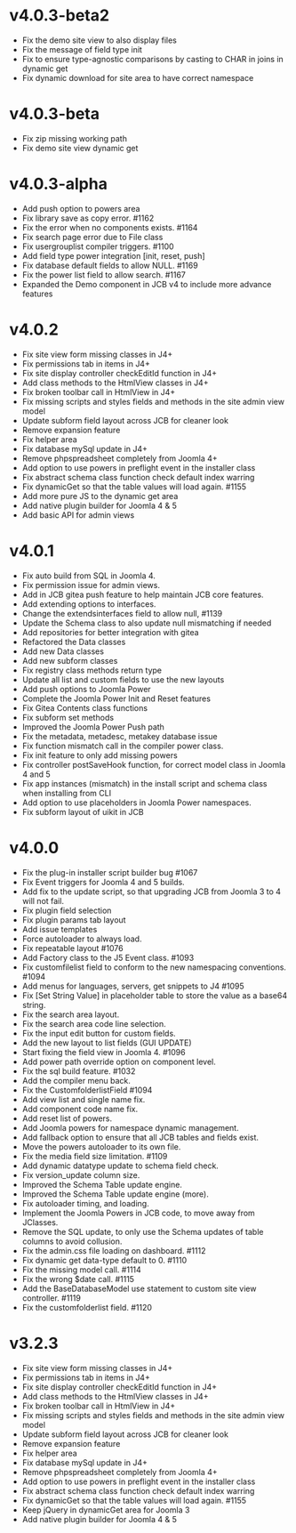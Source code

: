 # v4.0.3-beta2

- Fix the demo site view to also display files
- Fix the message of field type init
- Fix to ensure type-agnostic comparisons by casting to CHAR in joins in dynamic get
- Fix dynamic download for site area to have correct namespace

# v4.0.3-beta

- Fix zip missing working path
- Fix demo site view dynamic get

# v4.0.3-alpha

- Add push option to powers area
- Fix library save as copy error. #1162
- Fix the error when no components exists. #1164
- Fix search page error due to File class
- Fix usergrouplist compiler triggers. #1100
- Add field type power integration [init, reset, push]
- Fix database default fields to allow NULL. #1169
- Fix the power list field to allow search. #1167
- Expanded the Demo component in JCB v4 to include more advance features

# v4.0.2

- Fix site view form missing classes in J4+
- Fix permissions tab in items in J4+
- Fix site display controller checkEditId function in J4+
- Add class methods to the HtmlView classes in J4+
- Fix broken toolbar call in HtmlView in J4+
- Fix missing scripts and styles fields and methods in the site admin view model
- Update subform field layout across JCB for cleaner look
- Remove expansion feature
- Fix helper area
- Fix database mySql update in J4+
- Remove phpspreadsheet completely from Joomla 4+
- Add option to use powers in preflight event in the installer class
- Fix abstract schema class function check default index warring
- Fix dynamicGet so that the table values will load again. #1155
- Add more pure JS to the dynamic get area
- Add native plugin builder for Joomla 4 & 5
- Add basic API for admin views

# v4.0.1

- Fix auto build from SQL in Joomla 4.
- Fix permission issue for admin views.
- Add in JCB gitea push feature to help maintain JCB core features.
- Add extending options to interfaces.
- Change the extendsinterfaces field to allow null, #1139
- Update the Schema class to also update null mismatching if needed
- Add repositories for better integration with gitea
- Refactored the Data classes
- Add new Data classes
- Add new subform classes
- Fix registry class methods return type
- Update all list and custom fields to use the new layouts
- Add push options to Joomla Power
- Complete the Joomla Power Init and Reset features
- Fix Gitea Contents class functions
- Fix subform set methods
- Improved the Joomla Power Push path
- Fix the metadata, metadesc, metakey database issue
- Fix function mismatch call in the compiler power class.
- Fix init feature to only add missing powers
- Fix controller postSaveHook function, for correct model class in Joomla 4 and 5
- Fix app instances (mismatch) in the install script and schema class when installing from CLI
- Add option to use placeholders in Joomla Power namespaces.
- Fix subform layout of uikit in JCB

# v4.0.0

- Fix the plug-in installer script builder bug #1067
- Fix Event triggers for Joomla 4 and 5 builds.
- Add fix to the update script, so that upgrading JCB from Joomla 3 to 4 will not fail.
- Fix plugin field selection
- Fix plugin params tab layout
- Add issue templates
- Force autoloader to always load. 
- Fix repeatable layout #1076
- Add Factory class to the J5 Event class. #1093
- Fix customfilelist field to conform to the new namespacing conventions. #1094
- Add menus for languages, servers, get snippets to J4 #1095
- Fix [Set String Value] in placeholder table to store the value as a base64 string.
- Fix the search area layout.
- Fix the search area code line selection.
- Fix the input edit button for custom fields.
- Add the new layout to list fields (GUI UPDATE)
- Start fixing the field view in Joomla 4. #1096
- Add power path override option on component level.
- Fix the sql build feature. #1032
- Add the compiler menu back.
- Fix the CustomfolderlistField #1094
- Add view list and single name fix.
- Add component code name fix.
- Add reset list of powers.
- Add Joomla powers for namespace dynamic management.
- Add fallback option to ensure that all JCB tables and fields exist.
- Move the powers autoloader to its own file.
- Fix the media field size limitation. #1109
- Add dynamic datatype update to schema field check.
- Fix version_update column size.
- Improved the Schema Table update engine.
- Improved the Schema Table update engine (more).
- Fix autoloader timing, and loading.
- Implement the Joomla Powers in JCB code, to move away from JClasses.
- Remove the SQL update, to only use the Schema updates of table columns to avoid collusion.
- Fix the admin.css file loading on dashboard. #1112
- Fix dynamic get data-type default to 0. #1110
- Fix the missing model call. #1114
- Fix the wrong $date call. #1115
- Add the BaseDatabaseModel use statement to custom site view controller. #1119
- Fix the customfolderlist field. #1120

# v3.2.3

- Fix site view form missing classes in J4+
- Fix permissions tab in items in J4+
- Fix site display controller checkEditId function in J4+
- Add class methods to the HtmlView classes in J4+
- Fix broken toolbar call in HtmlView in J4+
- Fix missing scripts and styles fields and methods in the site admin view model
- Update subform field layout across JCB for cleaner look
- Remove expansion feature
- Fix helper area
- Fix database mySql update in J4+
- Remove phpspreadsheet completely from Joomla 4+
- Add option to use powers in preflight event in the installer class
- Fix abstract schema class function check default index warring
- Fix dynamicGet so that the table values will load again. #1155
- Keep jQuery in dynamicGet area for Joomla 3
- Add native plugin builder for Joomla 4 & 5
